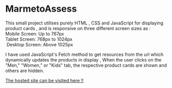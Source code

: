 # MarmetoAssess
<p>This small project utilises purely HTML , CSS and JavaScript  for displaying product cards , and is responsive on three different screen sizes as  :
  <br>
Mobile Screen: Up to 767px <br>Tablet Screen: 768px to 1024px<br> Desktop Screen: Above 1025px
</p>
<p>I have used JavaScript's Fetch method to get resources from the url which dynamically updates the products in display , When the user clicks on the "Men," "Women," or "Kids" tab,  the respective product cards are shown and others are hidden. </p>

<p><a href= "https://mohini17o3.github.io/MarmetoAssess/"> The hosted site can be visited here  !! </a>    </p> 
